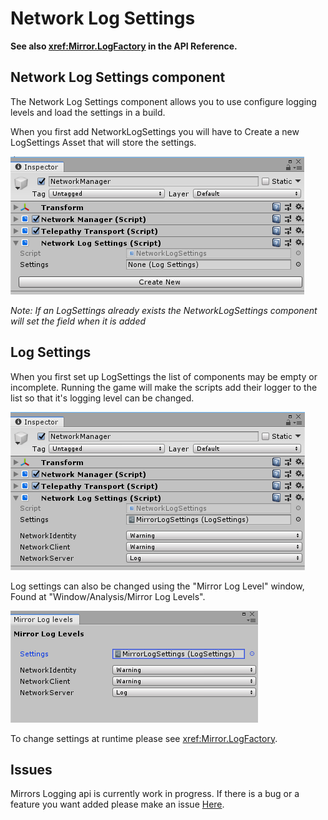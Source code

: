# Network Log Settings

**See also <xref:Mirror.LogFactory> in the API Reference.**

## Network Log Settings component

The Network Log Settings component allows you to use configure logging levels and load the settings in a build.

When you first add NetworkLogSettings you will have to Create a new LogSettings Asset that will store the settings.

![Inspector With No Settings](NetworkLogSettingsNoSettings.png)

*Note: If an LogSettings already exists the NetworkLogSettings component will set the field when it is added*


## Log Settings 

When you first set up LogSettings the list of components may be empty or incomplete. Running the game will make the scripts add their logger to the list so that it's logging level can be changed.

![Inspector](NetworkLogSettings.png)

Log settings can also be changed using the "Mirror Log Level" window, Found at "Window/Analysis/Mirror Log Levels".

![Window](LogLevelWindow.png)

To change settings at runtime please see <xref:Mirror.LogFactory>.

## Issues

Mirrors Logging api is currently work in progress. If there is a bug or a feature you want added please make an issue [Here](https://github.com/vis2k/Mirror/issues).